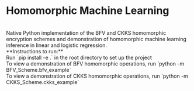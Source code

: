 # Homomorphic Machine Learning
<br>
Native Python implementation of the BFV and CKKS homomorphic encryption schemes and demonstration of homomorphic machine learning inference in linear and logistic regression.
<br>
**Instructions to run:**
<br>
Run `pip install -e .` in the root directory to set up the project
<br>
To view a demonstration of BFV homomorphic operations, run `python -m BFV_Scheme.bfv_example`
<br>
To view a demonstration of CKKS homomorphic operations, run `python -m CKKS_Scheme.ckks_example`
